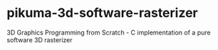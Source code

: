 # pikuma-3d-software-rasterizer
3D Graphics Programming from Scratch - C implementation of a pure software 3D rasterizer
